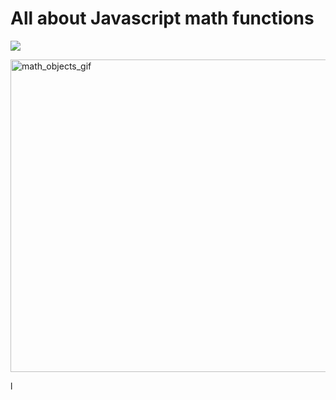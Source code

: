# All about Javascript math functions

<img src="https://cdn.educba.com/academy/wp-content/uploads/2019/06/JavaScript-Math-Functions.jpg" > 


<img src="https://www.c-sharpcorner.com/UploadFile/79037b/math-objects-in-javascript/Images/image1.gif" alt="math_objects_gif" 
    width="1000" height="500">
  
  l
    
